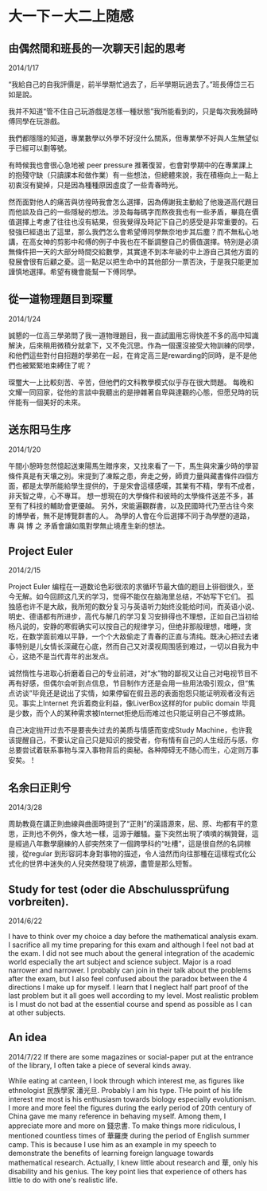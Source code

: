 # 大一下－大二上随感

## 由偶然間和班長的一次聊天引起的思考
2014/1/17

“我給自己的自我評價是，前半學期忙過去了，后半學期玩過去了。”班長傅岱三石如是說。

我并不知道“管不住自己玩游戲是怎樣一種狀態”我所能看到的，只是每次我晚歸時傅同學在玩游戲。

我們都隱隱的知道，專業數學以外學不好沒什么關系，但專業學不好與人生無望似乎已經可以劃等號。

有時候我也會很心急地被 peer pressure 推著復習，也會對學期中的在專業課上的抱殘守缺（只讀課本和做作業）有一些想法，但總體來說，我在積極向上一點上初衷沒有變掉，只是因為種種原因虛度了一些青春時光。

然而面對他人的痛苦與彷徨時我會怎么選擇，因為傅謝我主動給了他幾道高代題目而他談及自己的一些隱秘的想法。涉及每每碼字而熬夜我也有一些矛盾，畢竟在價值選擇上考慮了往往也沒有結果，但我覺得及時記下自己的感受是非常重要的。石發強已經退出了這里，那么我們怎么會希望傅同學無奈地步其后塵？而不無私心地講，在高女神的剪影中和傅的例子中我也在不斷調整自己的價值選擇。特別是必須無條件把一天的大部分時間交給數學，其實達不到本年級的中上游自己其他方面的發展會很有后顧之憂。這一點足以把生命中的其他部分一票否決，于是我只能更加謹慎地選擇。希望有機會能幫一下傅同學。

## 從一道物理題目到琛璽
2014/1/24

誠懇的一位高三學弟問了我一道物理題目，我一直試圖用忘得快差不多的高中知識解決，后來稍用微積分就拿下，又不免沉思。作為一個還沒接受大物訓練的同學，和他們這些對付自招題的學弟在一起，在肯定高三是rewarding的同時，是不是他們也被緊緊地束縛住了呢？

琛璽大一上比較刻苦、辛苦，但他們的文科教學模式似乎存在很大問題。
每晚和文耀一同回家，從他的言談中我聽出的是摻雜著自卑與達觀的心態，但愿兒時的玩伴能有一個美好的未來。

## 送东阳马生序
2014/1/20

午間小憩時忽然憶起送東陽馬生贈序來，又找來看了一下，馬生與宋濂少時的學習條件真是有天壤之別。宋提到了凍餒之患，奔走之勞，師資力量與藏書條件四個方面，都是太學所能給學生提供的，于是宋會這樣感嘆，其業有不精，學有不成者，非天智之卑，心不專耳。
想一想現在的大學條件和彼時的太學條件送差不多，甚至有了科技的輔助會更優越。
另外，宋能遍觀群書，以及民國時代乃至古往今來的博學者，無不是博覽群書的人。
為學的人會在今后選擇不同于為學歷的道路，專 與 博 之 矛盾會讓如風對學無止境產生新的想法。

## Project Euler
2014/2/15

Project Euler 编程在一道数论色彩很浓的求循环节最大值的题目上徘徊很久，至今无解。如今回顾这几天的学习，觉得不能仅在脑海里总结，不妨写下它们。
孤独感也许不是大敌，我所短的数分复习与英语听力始终没能给时间，而英语小说、明史、德语都有所进步，高代与解几的学习复习安排得也不理想，正如自己当初给杨凡说的，安静的寒假确实可以按自己的规律学习，但绝非那般理想，嗜睡，贪吃，在数学面前难以平静，一个个大敌偷走了青春的正直与清纯。既决心把过去诸事特别是儿女情长深藏在心底，然而自己又对漠视周围感到难过，一切以自我为中心，这绝不是当代青年的出发点。

诚然惰性与进取心折磨着自己的专业前进，对“水”物的鄙视又让自己对电视节目不再有好感，但偶尔会听到点信息，节目制作方还是会用一些用法吸引观众，但“焦点访谈”毕竟还是说出了实情，如果停留在假丑恶的表面抱怨只能证明观者没有远见。事实上Internet 充诉着商业利益，像LiverBox这样的for public domain 毕竟是少数，而个人的某种需求被Internet拒绝后而难过也只能证明自己不够成熟。

自己决定抛开过去不是要丧失过去的美质与情感而变成Study Machine，也许我该提醒自己，不要认定自己只是知识的接受者，你有情有自己的人生经历与感，你总要尝试着联系事物与深入事物背后的奥秘。各种障碍无不随心而生，心定则万事安矣。！

## 名余曰正則兮
2014/3/28

周助教竟在講正則曲線與曲面時提到了“正則”的漢語源來，屈、原、均都有平的意思，正則也不例外，像大地一樣，這源于離騷。臺下突然出現了嘖嘖的稱贊聲，這是經過八年數學磨練的人卻突然來了一個跨學科的“吐槽”，這是很自然的名詞稼接，從regular 到形容詞本身對事物的描述，令人油然而向往那種在這樣程式化公式化的世界中迷失的人兒突然發現了桃源，盡管是那么短暫。

## Study for test (oder die Abschulussprüfung vorbreiten).
2014/6/22

I have to think over my choice a day before the mathematical analysis exam. I sacrifice all my time preparing for this exam and although I feel not bad at the exam. I did not see much about the general integration of the academic world especially the art subject and science subject. Major is a road narrower and narrower. I probably can join in their talk about the problems after the exam, but I also feel confused about the paradox between the 4 directions I make up for myself. I learn that I neglect half part proof of the last problem but it all goes well according to my level. Most realistic problem is I must do not bad at the essential course and spend as possible as I can at other subjects. 

## An idea
2014/7/22
If there are some magazines or social-paper put at the entrance of the library, I often take a piece of several kinds away.

While eating at canteen, I look through which interest me, as figures like ethnologist 民族學家 潘光旦. Probably I am his type. THe point of his life interest me most is his enthusiasm towards biology especially evolutionism. I more and more feel the figures during the early period of 20th century of China gave me many reference in behaving myself. Among them, I appreciate more and more on 錢忠書. To make things more ridiculous, I mentioned countless times of 華羅庚 during the period of English summer camp. This is because I use him as an example in my speech to demonstrate the benefits of learning foreign language towards mathematical research. Actually, I knew little about research and 華, only his disability and his genius. The key point lies that experience of others has little to do with one's realistic life.